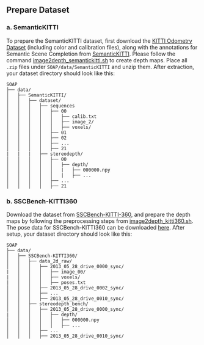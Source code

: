 ## Prepare Dataset

### a. SemanticKITTI
To prepare the SemanticKITTI dataset, first download the [KITTI Odometry Dataset](https://www.cvlibs.net/datasets/kitti/eval_odometry.php) (including color and calibration files), along with the annotations for Semantic Scene Completion from [SemanticKITTI](http://www.semantic-kitti.org/dataset.html#download).
Please follow the command [image2depth_semantickitti.sh](https://github.com/gywns6287/SOAP/blob/main/preprocess/image2depth_semantickitti.sh) to create depth maps. Place all `.zip` files under `SOAP/data/SemanticKITTI` and unzip them. After extraction, your dataset directory should look like this:
```
SOAP
├── data/
│   ├── SemanticKITTI/
│   │   ├── dataset/
│   │   │   ├── sequences
│   │   │   │   ├── 00
│   │   │   │   │   ├── calib.txt
│   │   │   │   │   ├── image_2/
│   │   │   │   │   ├── voxels/
│   │   │   │   ├── 01
│   │   │   │   ├── 02
│   │   │   │   ├── ...
│   │   │   │   ├── 21
|   |   |   ├── stereodepth/
│   │   │   │   ├── 00
│   │   │   │   │   ├── depth/
│   │   │   │   │   |   ├── 000000.npy
│   │   │   │   │   |   ├── ...
│   │   │   │   ├── ...
│   │   │   │   ├── 21
```

### b. SSCBench-KITTI360 
Download the dataset from [SSCBench-KITTI-360](https://github.com/ai4ce/SSCBench), and prepare the depth maps by following the preprocessing steps from [image2depth_kitti360.sh](https://github.com/gywns6287/SOAP/blob/main/preprocess/image2depth_kitti360.sh).  The pose data for SSCBench-KITTI360 can be downloaded [here](https://drive.google.com/file/d/1bn5aEs-Hx6w2YE7VLQRAZCCF2qJegW6E/view?usp=sharing
). After setup, your dataset directory should look like this:
```
SOAP
├── data/
│   ├── SSCBench-KITTI360/
│   │   ├── data_2d_raw/
│   │   │   ├── 2013_05_28_drive_0000_sync/
|   │   │   │   ├── image_00/
|   │   │   │   ├── voxels/
|   │   │   │   ├── poses.txt
│   │   │   ├── 2013_05_28_drive_0002_sync/
│   │   │   ├── ...
│   │   │   ├── 2013_05_28_drive_0010_sync/
│   │   ├── stereodepth_bench/
│   │   │   ├── 2013_05_28_drive_0000_sync/
|   │   │   │   ├── depth/
│   │   │   │   │   ├── 000000.npy
│   │   │   │   │   ├── ...
│   │   │   ├── ...
│   │   │   ├── 2013_05_28_drive_0010_sync/

```
